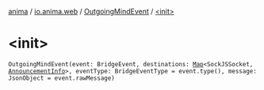 [anima](../../index.md) / [io.anima.web](../index.md) / [OutgoingMindEvent](index.md) / [&lt;init&gt;](./-init-.md)

# &lt;init&gt;

`OutgoingMindEvent(event: BridgeEvent, destinations: `[`Map`](https://kotlinlang.org/api/latest/jvm/stdlib/kotlin.collections/-map/index.html)`<SockJSSocket, `[`AnnouncementInfo`](../-announcement-info/index.md)`>, eventType: BridgeEventType = event.type(), message: JsonObject = event.rawMessage)`
